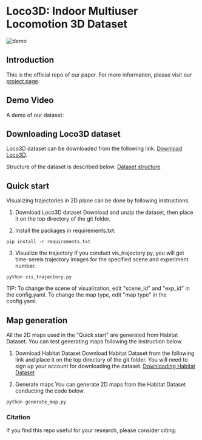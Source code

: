 # Loco3D: Indoor Multiuser Locomotion 3D Dataset
 ![demo](./assets/dataset_overview.jpg)

## Introduction

This is the official repo of our paper.
For more information, please visit our [project page](https://sites.google.com/loco3d/).

## Demo Video

A demo of our dataset:

## Downloading Loco3D dataset
Loco3D dataset can be downloaded from the following link.
[Download Loco3D](https://).

Structure of the dataset is described below.
[Dataset structure](./dataset_structure/README.md)

## Quick start
Visualizing trajectories in 2D plane can be done by following instructions.

1. Download Loco3D dataset
   Download and unzip the dataset, then place it on the top directory of the git folder.
   
2. Install the packages in requirements.txt:
```
pip install -r requirements.txt
```
3. Visualize the trajectory
   If you conduct vis_trajectory.py, you will get time-sereis trajectory images for the specified scene and experiment number.
```
python vis_trajectory.py
```
TIP: 
To change the scene of visualization, edit "scene_id" and "exp_id" in the config.yaml.
To change the map type, edit "map type" in the config.yaml. 

## Map generation
All the 2D maps used in the "Quick start" are generated from Habitat Dataset.
You can test generating maps following the instruction below.

1. Download Habitat Dataset
Download Habitat Dataset from the following link and place it on the top directory of the git folder.
You will need to sign up your account for downloading the dataset.
[Downloading Habitat Dataset](https://)

2. Generate maps
You can generate 2D maps from the Habitat Dataset conducting the code below.
```
python generate_map.py
```

### Citation
If you find this repo useful for your research, please consider citing:
